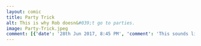 ```yaml
---
layout: comic
title: Party Trick
alt: This is why Rob doesn&#039;t go to parties.
image: Party-Trick.jpeg
comment: [{'date': '28th Jun 2017, 8:45 PM', 'comment': 'This sounds like my kind of party.'}, {'date': '29th Jun 2017, 4:50 PM', 'username': 'tecco_dsilva', 'comment': 'All you have to do is kidnap Rob and bring him to your party!  Good luck, though, he&#039;s wily!'}]
---
```

